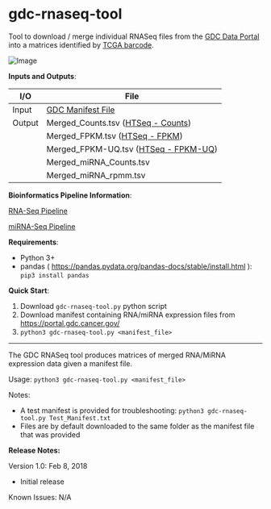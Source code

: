 # gdc-rnaseq-tool
Tool to download / merge individual RNASeq files from the [GDC Data Portal](https://portal.gdc.cancer.gov) into a matrices identified by [TCGA barcode](https://wiki.nci.nih.gov/display/TCGA/TCGA+barcode).

![Image](https://raw.githubusercontent.com/cpreid2/gdc-rnaseq-tool/master/Images/TCGA%20Barcode.png)

__Inputs and Outputs__:

| I/O | File |
|---|---|
| Input | [GDC Manifest File](https://docs.gdc.cancer.gov/Data_Transfer_Tool/Users_Guide/Preparing_for_Data_Download_and_Upload/#obtaining-a-manifest-file-for-data-download) |
| Output | Merged_Counts.tsv ([HTSeq - Counts](https://docs.gdc.cancer.gov/Data/Bioinformatics_Pipelines/Expression_mRNA_Pipeline/#upper-quartile-fpkm)) |
|  | Merged_FPKM.tsv ([HTSeq - FPKM](https://docs.gdc.cancer.gov/Data/Bioinformatics_Pipelines/Expression_mRNA_Pipeline/#fpkm)) |
|  | Merged_FPKM-UQ.tsv ([HTSeq - FPKM-UQ](https://docs.gdc.cancer.gov/Data/Bioinformatics_Pipelines/Expression_mRNA_Pipeline/#upper-quartile-fpkm)) |
|  | Merged_miRNA_Counts.tsv |
|  | Merged_miRNA_rpmm.tsv |

__Bioinformatics Pipeline Information__:

[RNA-Seq Pipeline](https://docs.gdc.cancer.gov/Data/Bioinformatics_Pipelines/Expression_mRNA_Pipeline/)

[miRNA-Seq Pipeline](https://docs.gdc.cancer.gov/Data/Bioinformatics_Pipelines/miRNA_Pipeline/)

__Requirements__:

- Python 3+
- pandas ( https://pandas.pydata.org/pandas-docs/stable/install.html ): `pip3 install pandas`

__Quick Start__:

1. Download `gdc-rnaseq-tool.py` python script
2. Download manifest containing RNA/miRNA expression files from https://portal.gdc.cancer.gov/
3. `python3 gdc-rnaseq-tool.py <manifest_file>`
---

The GDC RNASeq tool produces matrices of merged RNA/MiRNA expression data given a manifest file.

Usage: `python3 gdc-rnaseq-tool.py <manifest_file>`

Notes:
* A test manifest is provided for troubleshooting:  `python3 gdc-rnaseq-tool.py Test_Manifest.txt`
* Files are by default downloaded to the same folder as the manifest file that was provided

**Release Notes:**

Version 1.0: Feb 8, 2018

* Initial release

Known Issues:
N/A

